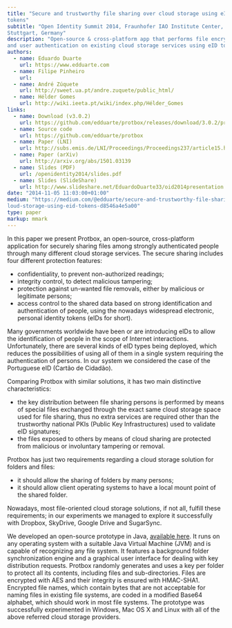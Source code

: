 ```yaml
---
title: "Secure and trustworthy file sharing over cloud storage using eID
tokens"
subtitle: "Open Identity Summit 2014, Fraunhofer IAO Institute Center,
Stuttgart, Germany"
description: "Open-source & cross-platform app that performs file encryption
and user authentication on existing cloud storage services using eID tokens"
authors:
  - name: Eduardo Duarte
    url: https://www.edduarte.com
  - name: Filipe Pinheiro
    url: 
  - name: André Zúquete
    url: http://sweet.ua.pt/andre.zuquete/public_html/
  - name: Hélder Gomes
    url: http://wiki.ieeta.pt/wiki/index.php/Hélder_Gomes
links:
  - name: Download (v3.0.2)
    url: https://github.com/edduarte/protbox/releases/download/3.0.2/protbox-3.0.2.zip
  - name: Source code
    url: https://github.com/edduarte/protbox
  - name: Paper (LNI)
    url: http://subs.emis.de/LNI/Proceedings/Proceedings237/article15.html
  - name: Paper (arXiv)
    url: http://arxiv.org/abs/1501.03139
  - name: Slides (PDF)
    url: /openidentity2014/slides.pdf
  - name: Slides (SlideShare)
    url: http://www.slideshare.net/EduardoDuarte33/oid2014presentation
date: "2014-11-05 11:03:00+01:00"
medium: "https://medium.com/@edduarte/secure-and-trustworthy-file-sharing-over-c
loud-storage-using-eid-tokens-d8546a4e5a00"
type: paper
markup: mmark
---
```


In this paper we present Protbox, an open-source, cross-platform application for
securely sharing files among strongly authenticated people through many
different cloud storage services. The secure sharing includes four different
protection features:

- confidentiality, to prevent non-authorized readings;
- integrity control, to detect malicious tampering;
- protection against un-wanted file removals, either by malicious or legitimate
  persons;
- access control to the shared data based on strong identification and
  authentication of people, using the nowadays widespread electronic, personal
  identity tokens (eIDs for short).

Many governments worldwide have been or are introducing eIDs to allow the
identification of people in the scope of Internet interactions. Unfortunately,
there are several kinds of eID types being deployed, which reduces the
possibilities of using all of them in a single system requiring the
authentication of persons. In our system we considered the case of the
Portuguese eID (Cartão de Cidadão).

Comparing Protbox with similar solutions, it has two main distinctive
characteristics:

- the key distribution between file sharing persons is performed by means of
  special files exchanged through the exact same cloud storage space used for
  file sharing, thus no extra services are required other than the trustworthy
  national PKIs (Public Key Infrastructures) used to validate eID signatures;
- the files exposed to others by means of cloud sharing are protected from
  malicious or involuntary tampering or removal.

Protbox has just two requirements regarding a cloud storage solution for folders
and files:

- it should allow the sharing of folders by many persons;
- it should allow client operating systems to have a local mount point of the
  shared folder.

Nowadays, most file-oriented cloud storage solutions, if not all, fulfill these
requirements; in our experiments we managed to explore it successfully with
Dropbox, SkyDrive, Google Drive and SugarSync.

We developed an open-source prototype in Java, [available
here](https://github.com/edduarte/protbox). It runs on any operating system with
a suitable Java Virtual Machine (JVM) and is capable of recognizing any file
system. It features a background folder synchronization engine and a graphical
user interface for dealing with key distribution requests. Protbox randomly
generates and uses a key per folder to protect all its contents, including files
and sub-directories. Files are encrypted with AES and their integrity is ensured
with HMAC-SHA1. Encrypted file names, which contain bytes that are not
acceptable for naming files in existing file systems, are coded in a modified
Base64 alphabet, which should work in most file systems. The prototype was
successfully experimented in Windows, Mac OS X and Linux with all of the above
referred cloud storage providers.
